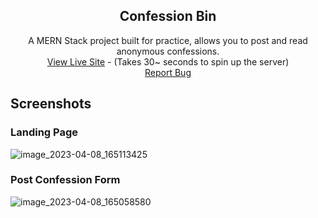 <!-- Improved compatibility of back to top link: See: https://github.com/othneildrew/Best-README-Template/pull/73 -->

<h2 align="center">Confession Bin</h2>

  <p align="center">
    A MERN Stack project built for practice, allows you to post and read anonymous confessions.
    <br />
    <a href="https://confession-app.netlify.app" target="_blank">View Live Site</a> - (Takes 30~ seconds to spin up the server)
    <br />
    <a href="https://github.com/TegaBC/confession-bin/issues">Report Bug</a>
  </p>
</div>

## Screenshots
### Landing Page
![image_2023-04-08_165113425](https://user-images.githubusercontent.com/64938182/230730638-c4ecb208-6036-4ebc-9839-04061606acaf.png)

### Post Confession Form
![image_2023-04-08_165058580](https://user-images.githubusercontent.com/64938182/230730627-c5b01063-77ae-4cd7-8452-1bde570abef1.png)


<!-- MARKDOWN LINKS & IMAGES -->
<!-- https://www.markdownguide.org/basic-syntax/#reference-style-links -->
[React.js]: https://img.shields.io/badge/React-20232A?style=for-the-badge&logo=react&logoColor=61DAFB
[React-url]: https://reactjs.org/
